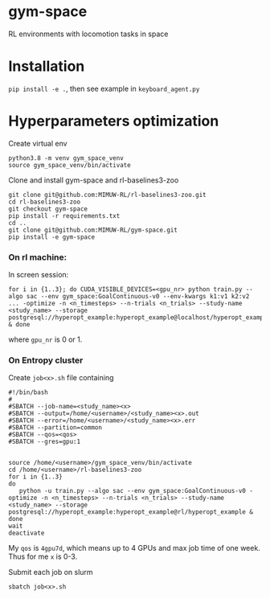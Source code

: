 # gym-space
RL environments with locomotion tasks in space


# Installation
`pip install -e .`, then see example in `keyboard_agent.py`

# Hyperparameters optimization

Create virtual env

```shell
python3.8 -m venv gym_space_venv
source gym_space_venv/bin/activate
````

Clone and install gym-space and rl-baselines3-zoo
```shell
git clone git@github.com:MIMUW-RL/rl-baselines3-zoo.git
cd rl-baselines3-zoo
git checkout gym-space
pip install -r requirements.txt
cd ..
git clone git@github.com:MIMUW-RL/gym-space.git
pip install -e gym-space
```

### On rl machine:
In screen session:
```shell
for i in {1..3}; do CUDA_VISIBLE_DEVICES=<gpu_nr> python train.py --algo sac --env gym_space:GoalContinuous-v0 --env-kwargs k1:v1 k2:v2 ... -optimize -n <n_timesteps> --n-trials <n_trials> --study-name <study_name> --storage postgresql://hyperopt_example:hyperopt_example@localhost/hyperopt_example & done
```
where `gpu_nr` is 0 or 1.

### On Entropy cluster
Create `job<x>.sh` file containing
```shell
#!/bin/bash
#
#SBATCH --job-name=<study_name><x>
#SBATCH --output=/home/<username>/<study_name><x>.out
#SBATCH --error=/home/<username>/<study_name><x>.err
#SBATCH --partition=common
#SBATCH --qos=<qos>
#SBATCH --gres=gpu:1


source /home/<username>/gym_space_venv/bin/activate
cd /home/<username>/rl-baselines3-zoo
for i in {1..3}
do
   python -u train.py --algo sac --env gym_space:GoalContinuous-v0 -optimize -n <n_timesteps> --n-trials <n_trials> --study-name <study_name> --storage postgresql://hyperopt_example:hyperopt_example@rl/hyperopt_example &
done
wait
deactivate
```
My `qos` is `4gpu7d`, which means up to 4 GPUs and max job time of one week.
Thus for me `x` is 0-3.

Submit each job on slurm
```shell
sbatch job<x>.sh
```